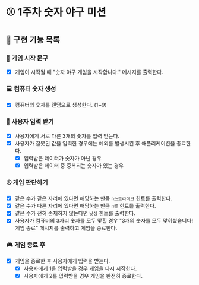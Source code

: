 # ⚾️ 1주차 숫자 야구 미션

## 🚀 구현 기능 목록

### 💬 게임 시작 문구

- [x] 게임이 시작될 때 "숫자 야구 게임을 시작합니다." 메시지를 출력한다.

### 💻 컴퓨터 숫자 생성

- [x] 컴퓨터의 숫자를 랜덤으로 생성한다. (1~9)

### 🔎 사용자 입력 받기

- [x] 사용자에게 서로 다른 3개의 숫자를 입력 받는다.
- [x] 사용자가 잘못된 값을 입력한 경우에는 예외를 발생시킨 후 애플리케이션을 종료한다.
  - [x] 입력받은 데이터가 숫자가 아닌 경우
  - [x] 입력받은 데이터 중 중복되는 숫자가 있는 경우

### ⚾️ 게임 판단하기

- [x] 같은 수가 같은 자리에 있다면 해당하는 만큼 `n스트라이크` 힌트를 출력한다.
- [x] 같은 수가 다른 자리에 있다면 해당하는 만큼 `n볼` 힌트를 출력한다.
- [x] 같은 수가 전혀 존재하지 않는다면 `낫싱` 힌트를 출력한다.
- [x] 사용자가 컴퓨터의 3자리 숫자를 모두 맞힐 경우 "3개의 숫자를 모두 맞히셨습니다! 게임 종료" 메시지를 출력하고 게임을 종료한다.

### 🎮 게임 종료 후

- [x] 게임을 종료한 후 사용자에게 입력을 받는다.
  - [x] 사용자에게 1을 입력받을 경우 게임을 다시 시작한다.
  - [x] 사용자에게 2를 입력받을 경우 게임을 완전히 종료한다.
